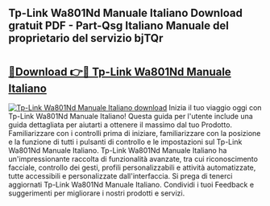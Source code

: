 ## Tp-Link Wa801Nd Manuale Italiano Download gratuit PDF - Part-Qsg Italiano Manuale del proprietario del servizio bjTQr

# <h2><a href="http://dfeexp.blite.top/?on=Tp-Link+Wa801Nd+Manuale+Italiano">🔗Download 👉🔴 Tp-Link Wa801Nd Manuale Italiano</a></h2>

[![Tp-Link Wa801Nd Manuale Italiano download](https://i.imgur.com/lujVjoI.png)](http://dfeexp.blite.top/?on=Tp-Link+Wa801Nd+Manuale+Italiano)
Inizia il tuo viaggio oggi con Tp-Link Wa801Nd Manuale Italiano! Questa guida per l'utente include una guida dettagliata per aiutarti a ottenere il massimo dal tuo Prodotto. Familiarizzare con i controlli prima di iniziare, familiarizzare con la posizione e la funzione di tutti i pulsanti di controllo e le impostazioni sul Tp-Link Wa801Nd Manuale Italiano. Tp-Link Wa801Nd Manuale Italiano ha un'impressionante raccolta di funzionalità avanzate, tra cui riconoscimento facciale, controllo dei gesti, profili personalizzabili e attività automatizzate, tutte accessibili e personalizzate dall'interfaccia. Si prega di tenerci aggiornati Tp-Link Wa801Nd Manuale Italiano. Condividi i tuoi Feedback e suggerimenti per migliorare i nostri prodotti e servizi.
